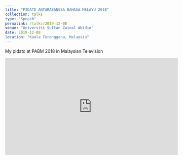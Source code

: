 ```yaml
---
title: "PIDATO ANTARABANGSA BAHASA MELAYU 2018"
collection: talks
type: "Speech"
permalink: /talks/2019-12-08
venue: "Universiti Sultan Zainal Abidin"
date: 2019-12-08
location: "Kuala Terengganu, Malaysia"
---
```


My pidato at PABM 2018 in Malaysian Television

<iframe width="560" height="315" src="https://www.youtube.com/embed/ksNFPZe1g-w?si=yaKv_MxxY81_H12H&amp;start=5266" title="YouTube video player" frameborder="0" allow="accelerometer; autoplay; clipboard-write; encrypted-media; gyroscope; picture-in-picture; web-share" allowfullscreen></iframe>
